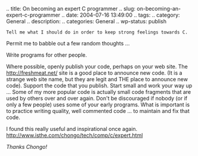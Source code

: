 .. title: On becoming an expert C programmer
.. slug: on-becoming-an-expert-c-programmer
.. date: 2004-07-16 13:49:00
.. tags: 
.. category: General
.. description: 
.. categories: General
.. wp-status: publish

`Tell me what I should do in order to keep strong feelings towards C.`

Permit me to babble out a few random thoughts ...

Write programs for other people.

Where possible, openly publish your code, perhaps on your web site. The
http://freshmeat.net/ site is a good place to announce new code. (It is a
strange web site name, but they are legit and THE place to announce new code).
Support the code that you publish.  Start small and work your way up ... Some of
my more popular code is actually small code fragments that are used by others
over and over again.  Don't be discouraged if nobody (or if only a few people)
uses some of your early programs. What is important is to practice writing
quality, well commented code ... to maintain and fix that code.

I found this really useful and inspirational once again.
http://www.isthe.com/chongo/tech/comp/c/expert.html

_Thanks Chongo!_